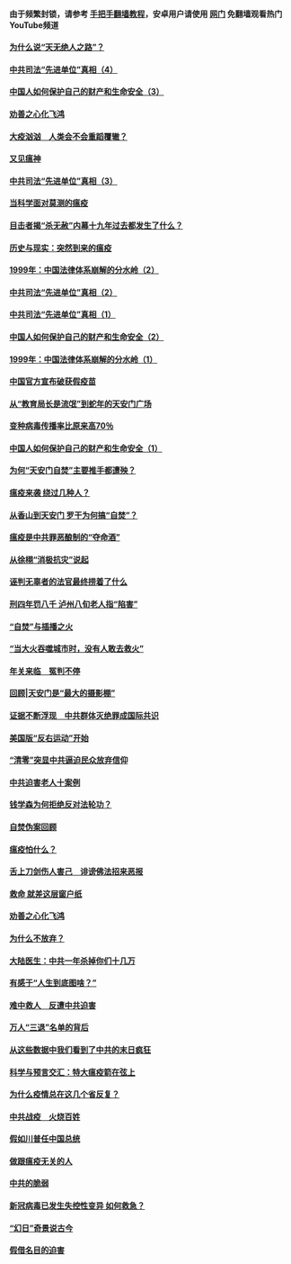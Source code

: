 #### 由于频繁封锁，请参考 [手把手翻墙教程](https://github.com/gfw-breaker/guides/wiki/)，安卓用户请使用 [网门](https://github.com/gfw-breaker/nogfw/blob/master/dl.md?t=02110200) 免翻墙观看热门YouTube频道 

#### [为什么说“天无绝人之路”？](../pages/19/419618.md?t=02110200) 

#### [中共司法“先进单位”真相（4）](../pages/19/419452.md?t=02110200) 

#### [中国人如何保护自己的财产和生命安全（3）](../pages/19/419405.md?t=02110200) 

#### [劝善之心化飞鸿](../pages/19/418758.md?t=02110200) 

#### [大疫汹汹　人类会不会重蹈覆辙？](../pages/19/419691.md?t=02110200) 

#### [又见瘟神](../pages/19/419225.md?t=02110200) 

#### [中共司法“先进单位”真相（3）](../pages/19/419451.md?t=02110200) 

#### [当科学面对莫测的瘟疫](../pages/19/419625.md?t=02110200) 

#### [目击者揭“杀无赦”内幕十九年过去都发生了什么？](../pages/19/419617.md?t=02110200) 

#### [历史与现实：突然到来的瘟疫](../pages/19/419619.md?t=02110200) 

#### [1999年：中国法律体系崩解的分水岭（2）](../pages/19/419455.md?t=02110200) 

#### [中共司法“先进单位”真相（2）](../pages/19/419450.md?t=02110200) 

#### [中共司法“先进单位”真相（1）](../pages/19/419449.md?t=02110200) 

#### [中国人如何保护自己的财产和生命安全（2）](../pages/19/419404.md?t=02110200) 

#### [1999年：中国法律体系崩解的分水岭（1）](../pages/19/419454.md?t=02110200) 

#### [中国官方宣布破获假疫苗](../pages/19/419504.md?t=02110200) 

#### [从“教育局长是流氓”到蛇年的天安门广场](../pages/19/419470.md?t=02110200) 

#### [变种病毒传播率比原来高70％](../pages/19/419456.md?t=02110200) 

#### [中国人如何保护自己的财产和生命安全（1）](../pages/19/419403.md?t=02110200) 

#### [为何“天安门自焚”主要推手都遭殃？](../pages/19/419348.md?t=02110200) 

#### [瘟疫来袭 绕过几种人？](../pages/19/419349.md?t=02110200) 

#### [从香山到天安门 罗干为何搞“自焚”？](../pages/19/419270.md?t=02110200) 

#### [瘟疫是中共罪恶酿制的“夺命酒”](../pages/19/419223.md?t=02110200) 

#### [从徐栩“消极抗灾”说起](../pages/19/419224.md?t=02110200) 

#### [诬判无辜者的法官最终捞着了什么](../pages/19/419268.md?t=02110200) 

#### [刑四年罚八千 泸州八旬老人指“陷害”](../pages/19/419232.md?t=02110200) 

#### [“自焚”与插播之火](../pages/19/419226.md?t=02110200) 

#### [“当大火吞噬城市时，没有人敢去救火”](../pages/19/419077.md?t=02110200) 

#### [年关来临　冤判不停](../pages/19/419093.md?t=02110200) 

#### [回顾|天安门是“最大的摄影棚”](../pages/19/380866.md?t=02110200) 

#### [证据不断浮现　中共群体灭绝罪成国际共识](../pages/19/419031.md?t=02110200) 

#### [美国版“反右运动”开始](../pages/19/419030.md?t=02110200) 

#### [“清零”突显中共逼迫民众放弃信仰](../pages/19/418995.md?t=02110200) 

#### [中共迫害老人十案例](../pages/19/418831.md?t=02110200) 

#### [钱学森为何拒绝反对法轮功？](../pages/19/418905.md?t=02110200) 

#### [自焚伪案回顾](../pages/19/418799.md?t=02110200) 

#### [瘟疫怕什么？](../pages/19/418800.md?t=02110200) 

#### [舌上刀剑伤人害己　诽谤佛法招来恶报](../pages/19/418731.md?t=02110200) 

#### [救命 就差这层窗户纸](../pages/19/418706.md?t=02110200) 

#### [劝善之心化飞鸿](../pages/19/416766.md?t=02110200) 

#### [为什么不放弃？](../pages/19/418691.md?t=02110200) 

#### [大陆医生：中共一年杀掉你们十几万](../pages/19/418670.md?t=02110200) 

#### [有感于“人生到底图啥？”](../pages/19/418624.md?t=02110200) 

#### [难中救人　反遭中共迫害](../pages/19/418414.md?t=02110200) 

#### [万人“三退”名单的背后](../pages/19/418505.md?t=02110200) 

#### [从这些数据中我们看到了中共的末日疯狂](../pages/19/418420.md?t=02110200) 

#### [科学与预言交汇：特大瘟疫箭在弦上](../pages/19/418266.md?t=02110200) 

#### [为什么疫情总在这几个省反复？](../pages/19/418219.md?t=02110200) 

#### [中共战疫　火烧百姓](../pages/19/418220.md?t=02110200) 

#### [假如川普任中国总统](../pages/19/418174.md?t=02110200) 

#### [做跟瘟疫无关的人](../pages/19/418171.md?t=02110200) 

#### [中共的脆弱](../pages/19/418196.md?t=02110200) 

#### [新冠病毒已发生失控性变异 如何救急？](../pages/19/418032.md?t=02110200) 

#### [“幻日”奇景说古今](../pages/19/418033.md?t=02110200) 

#### [假借名目的迫害](../pages/19/418055.md?t=02110200) 

